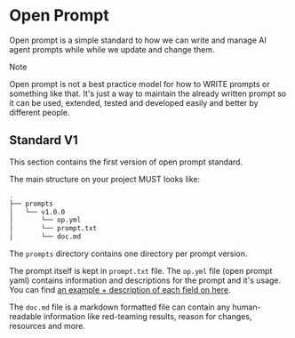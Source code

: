 # Open Prompt

Open prompt is a simple standard to how we can write and manage AI agent prompts while while we update and change them.

> [!NOTE]
> Open prompt is not a best practice model for how to WRITE prompts or something like that. It's just a way to maintain the already written prompt so it can be used, extended, tested and developed easily and better by different people.

## Standard V1

This section contains the first version of open prompt standard.

The main structure on your project MUST looks like:

```sh
.
├── prompts
│   └── v1.0.0
│       └── op.yml
│       └── prompt.txt
│       └── doc.md
```

The `prompts` directory contains one directory per prompt version.

The prompt itself is kept in `prompt.txt` file. The `op.yml` file (open prompt yaml) contains information and descriptions for the prompt and it's usage. You can find [an example + description of each field on here](./example-op.yml).

The `doc.md` file is a markdown formatted file can contain any human-readable information like red-teaming results, reason for changes, resources and more.

